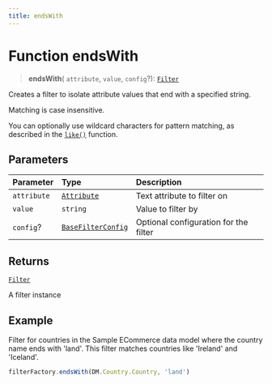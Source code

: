 ```yaml
---
title: endsWith
---
```


# Function endsWith

> **endsWith**(
  `attribute`,
  `value`,
  `config`?): [`Filter`](../../../interfaces/interface.Filter.md)

Creates a filter to isolate attribute values that end with a specified string.

Matching is case insensitive.

You can optionally use wildcard characters for pattern matching, as described in the
[`like()`](function.like.md) function.

## Parameters

| Parameter | Type | Description |
| :------ | :------ | :------ |
| `attribute` | [`Attribute`](../../../interfaces/interface.Attribute.md) | Text attribute to filter on |
| `value` | `string` | Value to filter by |
| `config`? | [`BaseFilterConfig`](../../../interfaces/interface.BaseFilterConfig.md) | Optional configuration for the filter |

## Returns

[`Filter`](../../../interfaces/interface.Filter.md)

A filter instance

## Example

Filter for countries in the Sample ECommerce data model where the country name ends with
'land'. This filter matches countries like 'Ireland' and 'Iceland'.
```ts
filterFactory.endsWith(DM.Country.Country, 'land')
```
